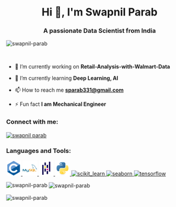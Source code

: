 <h1 align="center">Hi 👋, I'm Swapnil Parab</h1>
<h3 align="center">A passionate Data Scientist from India</h3>


<p align="left"> <img src="https://komarev.com/ghpvc/?username=swapnil-parab&label=Profile%20views&color=0e75b6&style=flat" alt="swapnil-parab" /> </p>

<p align="left"> <a href="https://twitter.com/" target="blank"><img src="https://img.shields.io/twitter/follow/?logo=twitter&style=for-the-badge" alt="" /></a> </p>

- 🔭 I’m currently working on **Retail-Analysis-with-Walmart-Data**

- 🌱 I’m currently learning **Deep Learning, AI**

- 📫 How to reach me **sparab331@gmail.com**

- ⚡ Fun fact **I am Mechanical Engineer**

<h3 align="left">Connect with me:</h3>
<p align="left">
<a href="[https://www.youtube.com/c/swapnil parab](https://www.youtube.com/channel/UCs9B7SL0FgvS9UTj-FKjqIQ)" target="blank"><img align="center" src="https://raw.githubusercontent.com/rahuldkjain/github-profile-readme-generator/master/src/images/icons/Social/youtube.svg" alt="swapnil parab" height="30" width="40" /></a>
</p>

<h3 align="left">Languages and Tools:</h3>
<p align="left"> <a href="https://www.cprogramming.com/" target="_blank" rel="noreferrer"> <img src="https://raw.githubusercontent.com/devicons/devicon/master/icons/c/c-original.svg" alt="c" width="40" height="40"/> </a> <a href="https://www.mysql.com/" target="_blank" rel="noreferrer"> <img src="https://raw.githubusercontent.com/devicons/devicon/master/icons/mysql/mysql-original-wordmark.svg" alt="mysql" width="40" height="40"/> </a> <a href="https://pandas.pydata.org/" target="_blank" rel="noreferrer"> <img src="https://raw.githubusercontent.com/devicons/devicon/2ae2a900d2f041da66e950e4d48052658d850630/icons/pandas/pandas-original.svg" alt="pandas" width="40" height="40"/> </a> <a href="https://www.python.org" target="_blank" rel="noreferrer"> <img src="https://raw.githubusercontent.com/devicons/devicon/master/icons/python/python-original.svg" alt="python" width="40" height="40"/> </a> <a href="https://scikit-learn.org/" target="_blank" rel="noreferrer"> <img src="https://upload.wikimedia.org/wikipedia/commons/0/05/Scikit_learn_logo_small.svg" alt="scikit_learn" width="40" height="40"/> </a> <a href="https://seaborn.pydata.org/" target="_blank" rel="noreferrer"> <img src="https://seaborn.pydata.org/_images/logo-mark-lightbg.svg" alt="seaborn" width="40" height="40"/> </a> <a href="https://www.tensorflow.org" target="_blank" rel="noreferrer"> <img src="https://www.vectorlogo.zone/logos/tensorflow/tensorflow-icon.svg" alt="tensorflow" width="40" height="40"/> </a> </p>

<p><img align="left" src="https://github-readme-stats.vercel.app/api/top-langs?username=swapnil-parab&show_icons=true&locale=en&layout=compact" alt="swapnil-parab" /></p>

<p>&nbsp;<img align="center" src="https://github-readme-stats.vercel.app/api?username=swapnil-parab&show_icons=true&locale=en" alt="swapnil-parab" /></p>

<p><img align="center" src="https://github-readme-streak-stats.herokuapp.com/?user=swapnil-parab&" alt="swapnil-parab" /></p>
